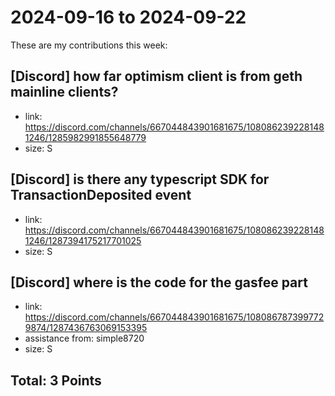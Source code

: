 # 2024-09-16 to 2024-09-22

These are my contributions this week:

## [Discord] how far optimism client is from geth mainline clients?

- link: https://discord.com/channels/667044843901681675/1080862392281481246/1285982991855648779
- size: S

## [Discord] is there any typescript SDK for TransactionDeposited event
- link: https://discord.com/channels/667044843901681675/1080862392281481246/1287394175217701025
- size: S

## [Discord] where is the code for the gasfee part

- link: https://discord.com/channels/667044843901681675/1080867873997729874/1287436763069153395
- assistance from: simple8720
- size: S

## Total: 3 Points